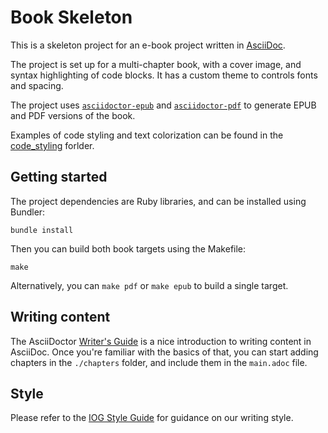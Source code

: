 # Book Skeleton

This is a skeleton project for an e-book project written in [AsciiDoc](https://en.wikipedia.org/wiki/AsciiDoc).

The project is set up for a multi-chapter book, with a cover image, and syntax highlighting of code blocks.
It has a custom theme to controls fonts and spacing.

The project uses [`asciidoctor-epub`](https://docs.asciidoctor.org/epub3-converter/latest/) and [`asciidoctor-pdf`](https://asciidoctor.org/docs/asciidoctor-pdf/) to generate EPUB and PDF versions of the book.

Examples of code styling and text colorization can be found in the [code_styling](https://github.com/input-output-hk/mastering-cardano/tree/main/code_styling) forlder. 

## Getting started

The project dependencies are Ruby libraries, and can be installed using Bundler:

    bundle install

Then you can build both book targets using the Makefile:

    make

Alternatively, you can `make pdf` or `make epub` to build a single target.

## Writing content

The AsciiDoctor [Writer's Guide](https://asciidoctor.org/docs/asciidoc-writers-guide/) is a nice introduction to writing content in AsciiDoc.
Once you're familiar with the basics of that, you can start adding chapters in the `./chapters` folder, and include them in the `main.adoc` file.

## Style

Please refer to the [IOG Style Guide](https://docs.google.com/document/d/1atyPDfwyGJpbZzTHKlQX4NFygaUiuRMMOhC3e1W99sk/edit) for guidance on our writing style. 
